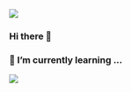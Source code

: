 <img src="https://capsule-render.vercel.app/api?type=waving&color=BDBDC8&height=150&section=header" />

### Hi there 👋

### 🌱 I’m currently learning ...

<!--
**Nohkii/Nohkii** is a ✨ _special_ ✨ repository because its `README.md` (this file) appears on your GitHub profile.

Here are some ideas to get you started:

- 🔭 I’m currently working on ...
- 
- 👯 I’m looking to collaborate on ...
- 🤔 I’m looking for help with ...
- 💬 Ask me about ...
- 📫 How to reach me: ...
- 😄 Pronouns: ...
- ⚡ Fun fact: ...
-->
<img src="https://capsule-render.vercel.app/api?type=waving&color=BDBDC8&height=150&section=footer" />
